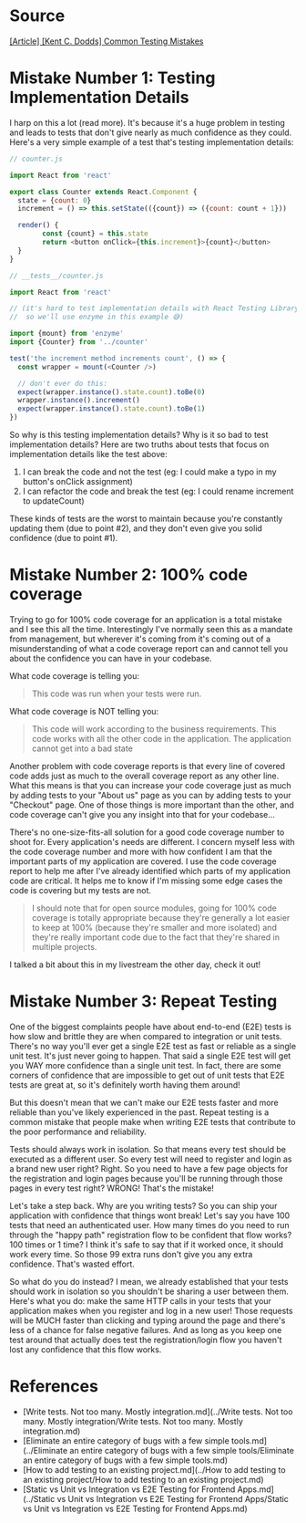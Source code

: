 # Source

[[Article] [Kent C. Dodds] Common Testing Mistakes](https://kentcdodds.com/blog/common-testing-mistakes)

# Mistake Number 1: Testing Implementation Details

I harp on this a lot (read more). It's because it's a huge problem in testing and leads to tests that don't give nearly as much confidence as they could. Here's a very simple example of a test that's testing implementation details:

```javascript
// counter.js

import React from 'react'

export class Counter extends React.Component {
  state = {count: 0}
  increment = () => this.setState(({count}) => ({count: count + 1}))

  render() {
		const {count} = this.state
		return <button onClick={this.increment}>{count}</button>
  }
}

// __tests__/counter.js

import React from 'react'

// (it's hard to test implementation details with React Testing Library,
//  so we'll use enzyme in this example 😅)

import {mount} from 'enzyme'
import {Counter} from '../counter'

test('the increment method increments count', () => {
  const wrapper = mount(<Counter />)

  // don't ever do this:
  expect(wrapper.instance().state.count).toBe(0)
  wrapper.instance().increment()
  expect(wrapper.instance().state.count).toBe(1)
})
```

So why is this testing implementation details? Why is it so bad to test implementation details? Here are two truths about tests that focus on implementation details like the test above:

1. I can break the code and not the test (eg: I could make a typo in my button's onClick assignment)
2. I can refactor the code and break the test (eg: I could rename increment to updateCount)

These kinds of tests are the worst to maintain because you're constantly updating them (due to point #2), and they don't even give you solid confidence (due to point #1).

# Mistake Number 2: 100% code coverage

Trying to go for 100% code coverage for an application is a total mistake and I see this all the time. Interestingly I've normally seen this as a mandate from management, but wherever it's coming from it's coming out of a misunderstanding of what a code coverage report can and cannot tell you about the confidence you can have in your codebase.

What code coverage is telling you:

> This code was run when your tests were run.

What code coverage is NOT telling you:

> This code will work according to the business requirements.
> This code works with all the other code in the application.
> The application cannot get into a bad state

Another problem with code coverage reports is that every line of covered code adds just as much to the overall coverage report as any other line. What this means is that you can increase your code coverage just as much by adding tests to your "About us" page as you can by adding tests to your "Checkout" page. One of those things is more important than the other, and code coverage can't give you any insight into that for your codebase...

There's no one-size-fits-all solution for a good code coverage number to shoot for. Every application's needs are different. I concern myself less with the code coverage number and more with how confident I am that the important parts of my application are covered. I use the code coverage report to help me after I've already identified which parts of my application code are critical. It helps me to know if I'm missing some edge cases the code is covering but my tests are not.

> I should note that for open source modules, going for 100% code coverage is totally appropriate because they're generally a lot easier to keep at 100% (because they're smaller and more isolated) and they're really important code due to the fact that they're shared in multiple projects.

I talked a bit about this in my livestream the other day, check it out!

# Mistake Number 3: Repeat Testing

One of the biggest complaints people have about end-to-end (E2E) tests is how slow and brittle they are when compared to integration or unit tests. There's no way you'll ever get a single E2E test as fast or reliable as a single unit test. It's just never going to happen. That said a single E2E test will get you WAY more confidence than a single unit test. In fact, there are some corners of confidence that are impossible to get out of unit tests that E2E tests are great at, so it's definitely worth having them around!

But this doesn't mean that we can't make our E2E tests faster and more reliable than you've likely experienced in the past. Repeat testing is a common mistake that people make when writing E2E tests that contribute to the poor performance and reliability.

Tests should always work in isolation. So that means every test should be executed as a different user. So every test will need to register and login as a brand new user right? Right. So you need to have a few page objects for the registration and login pages because you'll be running through those pages in every test right? WRONG! That's the mistake!

Let's take a step back. Why are you writing tests? So you can ship your application with confidence that things wont break! Let's say you have 100 tests that need an authenticated user. How many times do you need to run through the "happy path" registration flow to be confident that flow works? 100 times or 1 time? I think it's safe to say that if it worked once, it should work every time. So those 99 extra runs don't give you any extra confidence. That's wasted effort.

So what do you do instead? I mean, we already established that your tests should work in isolation so you shouldn't be sharing a user between them. Here's what you do: make the same HTTP calls in your tests that your application makes when you register and log in a new user! Those requests will be MUCH faster than clicking and typing around the page and there's less of a chance for false negative failures. And as long as you keep one test around that actually does test the registration/login flow you haven't lost any confidence that this flow works.

# References

- [Write tests. Not too many. Mostly integration.md](../Write tests. Not too many. Mostly integration/Write tests. Not too many. Mostly integration.md)
- [Eliminate an entire category of bugs with a few simple tools.md](../Eliminate an entire category of bugs with a few simple tools/Eliminate an entire category of bugs with a few simple tools.md)
- [How to add testing to an existing project.md](../How to add testing to an existing project/How to add testing to an existing project.md)
- [Static vs Unit vs Integration vs E2E Testing for Frontend Apps.md](../Static vs Unit vs Integration vs E2E Testing for Frontend Apps/Static vs Unit vs Integration vs E2E Testing for Frontend Apps.md)